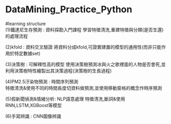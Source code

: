 # DataMining_Practice_Python
#learning structure  
(1)鐵達尼生存預測 : 資料探勘入門課程 
學習特徵清洗,重建特徵與分類(是否生還)的處理流程   

(2)kfold : 資料交叉驗證
將資料分成kfold,可證實建置的模型的通用性(而非只能作用於特定數據set)

(3)決策樹 : 可解釋性高的模型
使用決策樹預測冰與火之歌裡面的人物是否會死,並利用決策樹特性繪製出其決策過程(決策樹的生長過程)

(4)PM2.5汙染物預測 : 時間序列預測  
特徵清洗&使用不同的時間長度切資料做預測,並使用移動窗格的概念作時序預測

(5)假新聞偵測&情緒分析: NLP語意處理
特徵清洗,斷詞&使用RNN,LSTM,XGBoost等模型

(6)手寫辨識 :  CNN圖像辨識

